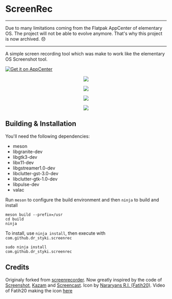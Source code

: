 # ScreenRec

-----------------------

Due to many limitations coming from the Flatpak AppCenter of elementary OS. The project will not be able to evolve anymore. That's why this project is now archived. 😞

-----------------------

A simple screen recording tool which was make to work like the elementary OS Screenshot tool.

<p align="left">
  <a href="https://appcenter.elementary.io/com.github.dr-styki.screenrec"><img src="https://appcenter.elementary.io/badge.svg" alt="Get it on AppCenter" /></a>
</p>

<p align="center"><img src="data/screenshots/screenshot_1.png"></p>
<p align="center"><img src="data/screenshots/screenshot_2.png"></p>
<p align="center"><img src="data/screenshots/screenshot_3.png"></p>
<p align="center"><img src="data/screenshots/screenshot_4.png"></p>

## Building & Installation

You'll need the following dependencies:

* meson
* libgranite-dev
* libgtk3-dev
* libx11-dev
* libgstreamer1.0-dev
* libclutter-gst-3.0-dev
* libclutter-gtk-1.0-dev
* libpulse-dev
* valac

Run `meson` to configure the build environment and then `ninja` to build and install

    meson build --prefix=/usr
    cd build
    ninja

To install, use `ninja install`, then execute with `com.github.dr_styki.screenrec`

    sudo ninja install
    com.github.dr_styki.screenrec

## Credits
Originaly forked from [screenrecorder](https://github.com/Mohelm97/screenrecorder). Now greatly inspired by the code of [Screenshot](https://github.com/elementary/screenshot), [Kazam](https://github.com/hzbd/kazam) and [Screencast](https://github.com/artemanufrij/screencast).
Icon by [Nararyans R.I. (Fatih20)](https://github.com/Fatih20). Video of Fatih20 making the icon [here](https://lbry.tv/@Fatih109:4/Final-Design:6?r=Cg1pp5MCWV1a5Nj5jDumPs9b13dNZqWG)
